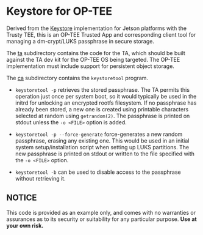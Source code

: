 # Keystore for OP-TEE

Derived from the [Keystore](https://github.com/madisongh/keystore)
implementation for Jetson platforms with the Trusty TEE, this
is an OP-TEE Trusted App and corresponding client tool for
managing a dm-crypt/LUKS passphrase in secure storage.

The [ta](ta) subdirectory contains the code for the TA, which should
be built against the TA dev kit for the OP-TEE OS being targeted.
The OP-TEE implementation must include support for persistent object
storage.

The [ca](ca) subdirectory contains the `keystoretool` program.

* `keystoretool -p` retrieves the stored passphrase.  The TA permits
  this operation just once per system boot, so it would typically be
  used in the initrd for unlocking an encrypted rootfs filesystem. If no
  passphrase has already been stored, a new one is created using printable
  characters selected at random using `getrandom(2)`.  The passphrase
  is printed on stdout unless the `-o <FILE>` option is added.

* `keystoretool -p --force-generate`  force-generates a new
  random passphrase, erasing any existing one.  This would be used in
  an initial system setup/installation script when setting up LUKS
  partitions.  The new passphrase is printed on stdout or written to
  the file specified with the `-o <FILE>` option.

* `keystoretool -b` can be used to disable access to the passphrase
  without retrieving it.

## NOTICE

This code is provided as an example only, and comes with no warranties
or assurances as to its security or suitability for any particular purpose.
**Use at your own risk.**
